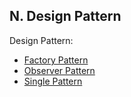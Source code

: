 ## N. Design Pattern
Design Pattern:
  - [Factory Pattern](./01-Factory_Pattern.md)
  - [Observer Pattern](./02-Observer_Pattern.md)
  - [Single Pattern](./03-Singleton.md)
